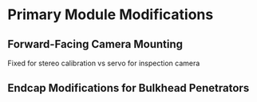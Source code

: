 # Primary Module Modifications

## Forward-Facing Camera Mounting

Fixed for stereo calibration vs servo for inspection camera



## Endcap Modifications for Bulkhead Penetrators 
